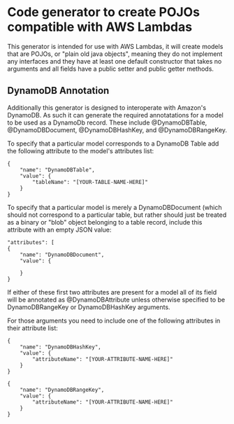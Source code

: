 Code generator to create POJOs compatible with AWS Lambdas
=====

This generator is intended for use with AWS Lambdas, it will create models that are POJOs,
or "plain old java objects", meaning they do not implement any interfaces and they have
at least one default constructor that takes no arguments and all fields have a public setter
and public getter methods.

DynamoDB Annotation
------
Additionally this generator is designed to interoperate with Amazon's DynamoDB. As such it can
generate the required annotatations for a model to be used as a DynamoDb record. These include
@DynamoDBTable, @DynamoDBDocument, @DynamoDBHashKey, and @DynamoDBRangeKey.

To specify that a particular model corresponds to a DynamoDB Table add the following attribute
to the model's attributes list:

```
{
    "name": "DynamoDBTable",
    "value": {
        "tableName": "[YOUR-TABLE-NAME-HERE]"
    }
}
```

To specify that a particular model is merely a DynamoDBDocument (which should not correspond to a
particular table, but rather should just be treated as a binary or "blob" object belonging to a
table record, include this attribute with an empty JSON value:

```
"attributes": [
{
    "name": "DynamoDBDocument",
    "value": {

    }
}
```

If either of these first two attributes are present for a model all of its field will be annotated as
@DynamoDBAttribute unless otherwise specified to be DynamoDBRangeKey or DynamoDBHashKey arguments.

For those arguments you need to include one of the following attributes in their attribute list:

```
{
    "name": "DynamoDBHashKey",
    "value": {
        "attributeName": "[YOUR-ATTRIBUTE-NAME-HERE]"
    }
}
```

```
{
    "name": "DynamoDBRangeKey",
    "value": {
        "attributeName": "[YOUR-ATTRIBUTE-NAME-HERE]"
    }
}
```